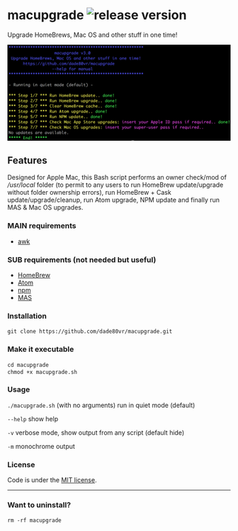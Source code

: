 # macupgrade ![release version](https://img.shields.io/github/release/dade80vr/macupgrade.svg)
Upgrade HomeBrews, Mac OS and other stuff in one time!

![Image of macupgrade at work](macupgrade.png)

## Features

Designed for Apple Mac, this Bash script performs an owner check/mod of _/usr/local_ folder (to permit to any users to run HomeBrew update/upgrade without folder ownership errors), run HomeBrew + Cask update/upgrade/cleanup, run Atom upgrade, NPM update and finally run MAS & Mac OS upgrades.

### MAIN requirements

* [awk](https://developer.apple.com/library/content/documentation/OpenSource/Conceptual/ShellScripting/Howawk-ward/Howawk-ward.html)

### SUB requirements (not needed but useful)

* [HomeBrew](https://brew.sh/index_it.html)
* [Atom](https://atom.io)
* [npm](https://www.npmjs.com)
* [MAS](https://github.com/mas-cli/mas)

### Installation

```shell
git clone https://github.com/dade80vr/macupgrade.git
```

### Make it executable

```shell
cd macupgrade
chmod +x macupgrade.sh
```

### Usage

`./macupgrade.sh` (with no arguments) run in quiet mode (default)

`--help` show help

`-v` verbose mode, show output from any script (default hide)

`-m` monochrome output

### License

Code is under the [MIT license](LICENSE).

---

### Want to uninstall?

```shell
rm -rf macupgrade
```
